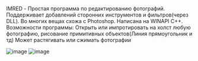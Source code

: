 IMRED - Простая программа по редактированию фотографий. 
Поддерживает добавлений сторонних инструментов и фильтров(через DLL). Во многих вещах схожа с Photoshop. Написана на WINAPI C++.
Возможности программы:
Открыть или импротировать на холст любую фотографию, рисование примитивных объектов(Линия прямоугольник и тд)
Может растягивать или сжимать фотографии

![image](https://user-images.githubusercontent.com/64206443/182832471-10e8e3e4-441a-4398-8869-6e23a97ea341.png)
![image](https://user-images.githubusercontent.com/64206443/182833293-63ddf32b-cfbe-4f66-80ae-fc1807f95251.png)

